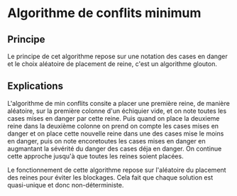 # Algorithme de conflits minimum

## Principe

Le principe de cet algorithme repose sur une notation des cases en danger et le choix aléatoire de placement de reine, c'est un algorithme glouton.

## Explications

L'algorithme de min conflits consite a placer une première reine, de manière aléatoire, sur la première colonne d'un échiquier vide, et on note toutes les cases mises en danger par cette reine.
Puis quand on place la deuxieme reine dans la deuxième colonne on prend on compte les cases mises en danger et on place cette nouvelle reine dans une des cases mise le moins en danger, puis on note encoretoutes les cases mises en danger en augmantant la sévérité du danger des cases déja en danger. On continue cette approche jusqu'à que toutes les reines soient placées.

Le fonctionnement de cette algorithme repose sur l'aléatoire du placement des reines pour éviter les blockages. Cela fait que chaque solution est quasi-unique et donc non-déterministe.
